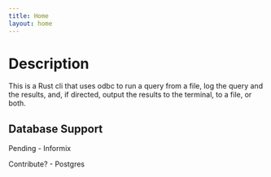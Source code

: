```yaml
---
title: Home
layout: home
---
```


# Description
This is a Rust cli that uses odbc to run a query from a file, log the query and the results, and, if directed, output the results to the terminal, to a file, or both.

## Database Support
Pending
    - Informix

Contribute?
    - Postgres